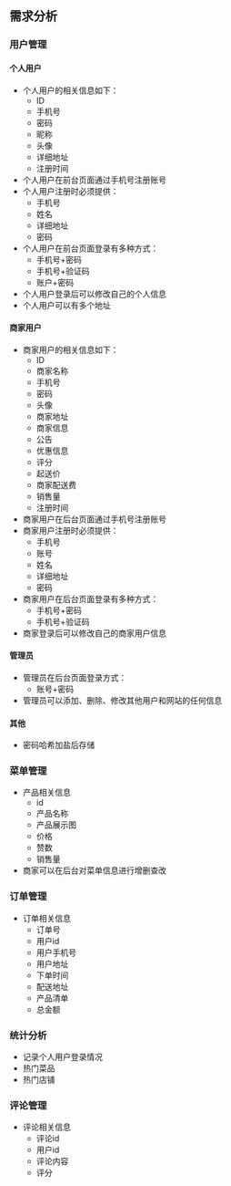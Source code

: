 ## 需求分析
### 用户管理
#### 个人用户
- 个人用户的相关信息如下：
	- ID
	- 手机号
	- 密码
	- 昵称
	- 头像
	- 详细地址
	- 注册时间
- 个人用户在前台页面通过手机号注册账号
- 个人用户注册时必须提供：
	- 手机号
	- 姓名
	- 详细地址
	- 密码
- 个人用户在前台页面登录有多种方式：
	- 手机号+密码
	- 手机号+验证码
	- 账户+密码
- 个人用户登录后可以修改自己的个人信息
- 个人用户可以有多个地址
#### 商家用户
- 商家用户的相关信息如下：
	- ID
	- 商家名称
	- 手机号
	- 密码
	- 头像
	- 商家地址
	- 商家信息
	- 公告
    - 优惠信息
    - 评分
    - 起送价
    - 商家配送费
	- 销售量
	- 注册时间
- 商家用户在后台页面通过手机号注册账号
- 商家用户注册时必须提供：
	- 手机号
	- 账号
	- 姓名
	- 详细地址
	- 密码
- 商家用户在后台页面登录有多种方式：
	- 手机号+密码
	- 手机号+验证码
- 商家登录后可以修改自己的商家用户信息
#### 管理员
- 管理员在后台页面登录方式：
	- 账号+密码
- 管理员可以添加、删除、修改其他用户和网站的任何信息
#### 其他
- 密码哈希加盐后存储

### 菜单管理
- 产品相关信息
	- id
	- 产品名称
	- 产品展示图
	- 价格
	- 赞数
	- 销售量
- 商家可以在后台对菜单信息进行增删查改
### 订单管理
- 订单相关信息
	- 订单号
	- 用户id
	- 用户手机号
	- 用户地址
	- 下单时间
	- 配送地址
	- 产品清单
	- 总金额
### 统计分析
- 记录个人用户登录情况
- 热门菜品
- 热门店铺
### 评论管理
- 评论相关信息
	- 评论id
	- 用户id
	- 评论内容
	- 评分

<!--stackedit_data:
eyJoaXN0b3J5IjpbLTc2MjE0NzEyOSwtMTE2NDA3Njk1OSwtMT
M0NjQ3Mzc4NiwxOTM4MDE0OTcyLDE1NzQ3MzkwODMsMTQyODYz
MjU3MiwxMTE0ODM2NzQxLC02NTk2Njg3MDksLTEzNjc3MzcyMT
MsLTMyMTI1Njc1NywtMTA3OTc2Mzk4NSwxMjY1MTk0ODU0LDE2
NDIwNDM1MDcsLTE0NjM2NjgzNjgsLTczNjIxNzI1NiwtMTkwMT
MxMTc4NiwzNDc4MDk0NDYsLTU1NzM2MzU5XX0=
-->